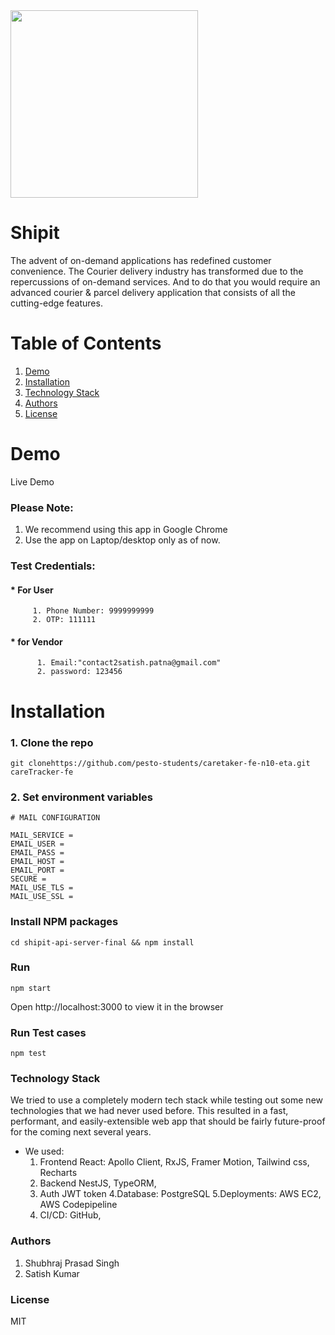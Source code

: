 

<img src="https://user-images.githubusercontent.com/32466035/155830419-4da3cf55-ff07-43cf-be72-52761de49c81.png" width="300" height="300">

# Shipit

The advent of on-demand applications has redefined customer convenience. The Courier
delivery industry has transformed due to the repercussions of on-demand services. And to do
that you would require an advanced courier & parcel delivery application that consists of all the
cutting-edge features.


# Table of Contents
1. [Demo](https://github.com/kkk0908/shipit-api-server-final/edit/master/README.md#demo)
2. [Installation](https://github.com/kkk0908/shipit-api-server-final/edit/master/README.md#installation)
3. [Technology Stack](https://github.com/kkk0908/shipit-api-server-final/edit/master/README.md#technology-stack)
4. [Authors](https://github.com/kkk0908/shipit-api-server-final/edit/master/README.md#authors)
5. [License](https://github.com/kkk0908/shipit-api-server-final/edit/master/README.md#license)

# Demo
Live Demo

### Please Note:
 1. We recommend using this app in Google Chrome 
 2. Use the app on Laptop/desktop only as of now.

### Test Credentials:
   #### * For User
         1. Phone Number: 9999999999
         2. OTP: 111111
   #### * for Vendor
          1. Email:"contact2satish.patna@gmail.com"
          2. password: 123456

# Installation
### 1. Clone the repo
```git clonehttps://github.com/pesto-students/caretaker-fe-n10-eta.git careTracker-fe```
### 2. Set environment variables
```
# MAIL CONFIGURATION

MAIL_SERVICE = 
EMAIL_USER =
EMAIL_PASS = 
EMAIL_HOST = 
EMAIL_PORT = 
SECURE = 
MAIL_USE_TLS = 
MAIL_USE_SSL = 
```

### Install NPM packages

```cd shipit-api-server-final && npm install```

### Run
```npm start```

Open http://localhost:3000 to view it in the browser

### Run Test cases

```npm test```

### Technology Stack
We tried to use a completely modern tech stack while testing out some new technologies that we had never used before. This resulted in a fast, performant, and easily-extensible web app that should be fairly future-proof for the coming next several years. 
* We used:
     1. Frontend React: Apollo Client, RxJS, Framer Motion, Tailwind css, Recharts
     2. Backend NestJS, TypeORM,
     3. Auth JWT token
     4.Database: PostgreSQL
     5.Deployments: AWS EC2, AWS Codepipeline
     6. CI/CD: GitHub, 

### Authors
 1. Shubhraj Prasad Singh
 2. Satish Kumar

### License
MIT

